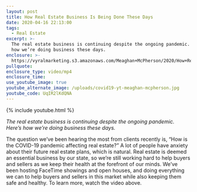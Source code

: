 ```yaml
---
layout: post
title: How Real Estate Business Is Being Done These Days
date: 2020-04-16 22:13:00
tags:
  - Real Estate
excerpt: >-
  The real estate business is continuing despite the ongoing pandemic. Here’s
  how we’re doing business these days.
enclosure: >-
  https://vyralmarketing.s3.amazonaws.com/Meaghan+McPherson/2020/How+Real+Estate+Business+Is+Being+Done+These+Days.mp4
pullquote:
enclosure_type: video/mp4
enclosure_time:
use_youtube_image: true
youtube_alternate_image: /uploads/covid19-yt-meaghan-mcpherson.jpg
youtube_code: UqIR2lKdQNA
---
```


{% include youtube.html %}

*The real estate business is continuing despite the ongoing pandemic. Here’s how we’re doing business these days.*

The question we’ve been hearing the most from clients recently is, “How is the COVID-19 pandemic affecting real estate?” A lot of people have anxiety about their future real estate plans, which is natural. Real estate is deemed an essential business by our state, so we’re still working hard to help buyers and sellers as we keep their health at the forefront of our minds. We’ve been hosting FaceTime showings and open houses, and doing everything we can to help buyers and sellers in this market while also keeping them safe and healthy. To learn more, watch the video above.